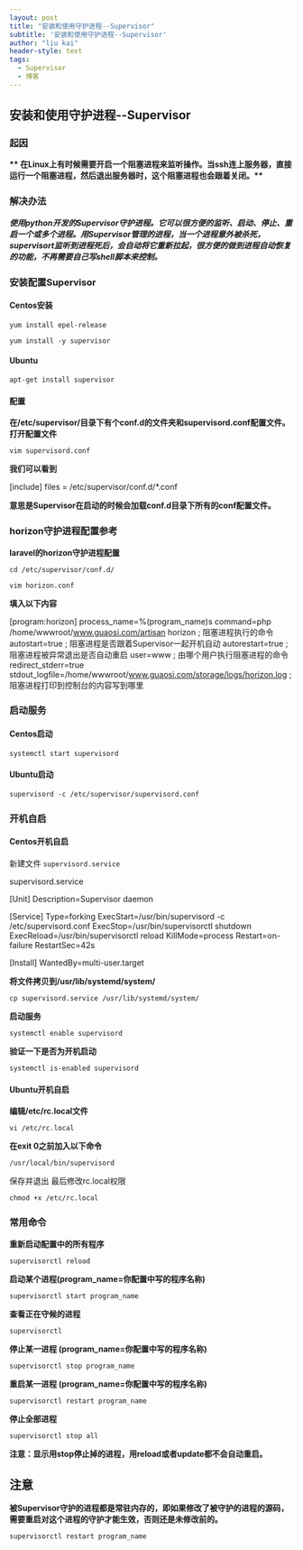 ```yaml
---
layout: post
title: "安装和使用守护进程--Supervisor"
subtitle: '安装和使用守护进程--Supervisor'
author: "liu kai"
header-style: text
tags:
  - Supervisor
  - 博客
---
```


##  安装和使用守护进程--Supervisor

### 起因

__** 在Linux上有时候需要开启一个阻塞进程来监听操作。当ssh连上服务器，直接运行一个阻塞进程，然后退出服务器时，这个阻塞进程也会跟着关闭。**__

### 解决办法

_**使用python开发的Supervisor守护进程。它可以很方便的监听、启动、停止、重启一个或多个进程。用Supervisor管理的进程，当一个进程意外被杀死，supervisort监听到进程死后，会自动将它重新拉起，很方便的做到进程自动恢复的功能，不再需要自己写shell脚本来控制。**_

### 安装配置Supervisor

#### Centos安装

`yum install epel-release`

`yum install -y supervisor`

#### Ubuntu

`apt-get install supervisor`

#### 配置

**在/etc/supervisor/目录下有个conf.d的文件夹和supervisord.conf配置文件。打开配置文件**

`vim supervisord.conf`

**我们可以看到**

[include]
files = /etc/supervisor/conf.d/*.conf

**意思是Supervisor在启动的时候会加载conf.d目录下所有的conf配置文件。**

### horizon守护进程配置参考

**laravel的horizon守护进程配置**

`cd /etc/supervisor/conf.d/`

`vim horizon.conf`

**填入以下内容**

[program:horizon]
process_name=%(program_name)s
command=php /home/wwwroot/www.guaosi.com/artisan horizon ; 阻塞进程执行的命令
autostart=true ; 阻塞进程是否跟着Supervisor一起开机自动
autorestart=true ; 阻塞进程被异常退出是否自动重启
user=www ; 由哪个用户执行阻塞进程的命令
redirect_stderr=true
stdout_logfile=/home/wwwroot/www.guaosi.com/storage/logs/horizon.log ; 阻塞进程打印到控制台的内容写到哪里

### 启动服务

#### Centos启动

`systemctl start supervisord`

#### Ubuntu启动

`supervisord -c /etc/supervisor/supervisord.conf`

### 开机自启

#### Centos开机自启

新建文件 `supervisord.service`

supervisord.service

[Unit] 
Description=Supervisor daemon

[Service] 
Type=forking 
ExecStart=/usr/bin/supervisord -c /etc/supervisord.conf 
ExecStop=/usr/bin/supervisorctl shutdown 
ExecReload=/usr/bin/supervisorctl reload 
KillMode=process 
Restart=on-failure 
RestartSec=42s

[Install] 
WantedBy=multi-user.target

**将文件拷贝到/usr/lib/systemd/system/**

`cp supervisord.service /usr/lib/systemd/system/`

**启动服务**

`systemctl enable supervisord`

**验证一下是否为开机启动**

`systemctl is-enabled supervisord`

#### Ubuntu开机自启

**编辑/etc/rc.local文件**

`vi /etc/rc.local`

**在exit 0之前加入以下命令**

`/usr/local/bin/supervisord`

保存并退出
最后修改rc.local权限

`chmod +x /etc/rc.local`

### 常用命令

**重新启动配置中的所有程序**

`supervisorctl reload`

**启动某个进程(program_name=你配置中写的程序名称)**

`supervisorctl start program_name`

**查看正在守候的进程**

`supervisorctl`

**停止某一进程 (program_name=你配置中写的程序名称)**

`supervisorctl stop program_name`

**重启某一进程 (program_name=你配置中写的程序名称)**

`supervisorctl restart program_name`

**停止全部进程**

`supervisorctl stop all`

**注意：显示用stop停止掉的进程，用reload或者update都不会自动重启。**


## 注意

**被Supervisor守护的进程都是常驻内存的，即如果修改了被守护的进程的源码，需要重启对这个进程的守护才能生效，否则还是未修改前的。**

`supervisorctl restart program_name`

